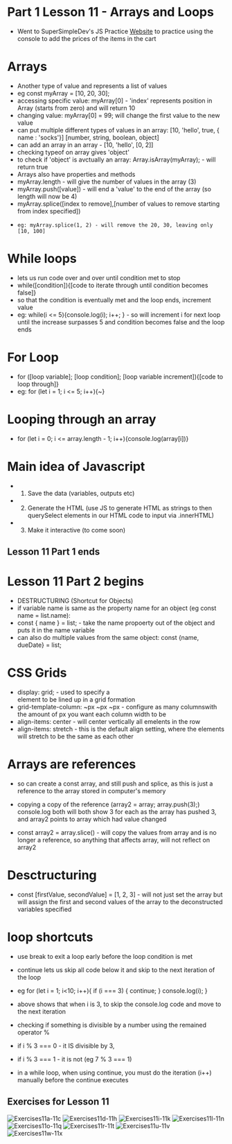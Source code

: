 # Part 1 Lesson 11 - Arrays and Loops

- Went to SuperSimpleDev's JS Practice [Website](https://supersimple.dev/projects/amazon/checkout) to practice using the console to add the prices of the items in the cart

# Arrays
- Another type of value and represents a list of values
- eg const myArray = [10, 20, 30];
- accessing specific value: myArray[0] - 'index' represents position in Array (starts from zero) and will return 10
- changing value: myArray[0] = 99; will change the first value to the new value
- can put multiple different types of values in an array: [10, 'hello', true, { name : 'socks'}] [number, string, boolean, object]
- can add an array in an array - [10, 'hello', [0, 2]]
- checking typeof on array gives 'object'
- to check if 'object' is avctually an array: Array.isArray(myArray); - will return true
- Arrays also have properties and methods
-   myArray.length - will give the number of values in the array (3)
-   myArray.push([value]) - will end a 'value' to the end of the array (so length will now be 4)
-   myArray.splice([index to remove],[number of values to remove starting from index specified])
-     eg: myArray.splice(1, 2) - will remove the 20, 30, leaving only [10, 100]

# While loops
- lets us run code over and over until condition met to stop
- while([condition]){[code to iterate through until condition becomes false]}
- so that the condition is eventually met and the loop ends, increment value
- eg: while(i <= 5){console.log(i); i++; } - so will increment i for next loop until the increase surpasses 5 and condition becomes false and the loop ends

# For Loop
- for ([loop variable]; [loop condition]; [loop variable increment]){[code to loop through]}
- eg: for (let i = 1; i <= 5; i++){~}

# Looping through an array
- for (let i = 0; i <= array.length - 1; i++){console.log(array[i])}

# Main idea of Javascript
- 1. Save the data (variables, outputs etc)
- 2. Generate the HTML (use JS to generate HTML as strings to then querySelect elements in our HTML code to input via .innerHTML)
- 3. Make it interactive (to come soon)

## Lesson 11 Part 1 ends

# Lesson 11 Part 2 begins

- DESTRUCTURING (Shortcut for Objects)
- if variable name is same as the property name for an object (eg const name = list.name):
- const { name } = list; - take the name propoerty out of the object and puts it in the name variable
- can also do multiple values from the same object: const {name, dueDate} = list;

# CSS Grids
- display: grid; - used to specify a <div> element to be lined up in a grid formation
- grid-template-column: ~px ~px ~px - configure as many columnswith the amount of px you want each column width to be 
- align-items: center - will center vertically all emelents in the row
- align-items: stretch - this is the default align setting, where the elements will stretch to be the same as each other

# Arrays are references
- so can create a const array, and still push and splice, as this is just a reference to the array stored in computer's memory
- copying a copy of the reference (array2 = array; array.push(3);) console.log both will both show 3 for each as the array has pushed 3, and array2 points to array which had value changed

- const array2 = array.slice() - will copy the values from array and is no longer a reference, so anything that affects array, will not reflect on array2

# Desctructuring
- const [firstValue, secondValue] = [1, 2, 3] - will not just set the array but will assign the first and second values of the array to the deconstructed variables specified

# loop shortcuts
- use break to exit a loop early before the loop condition is met
- continue lets us skip all code below it and skip to the next iteration of the loop
- eg for (let i = 1; i<10; i++){
if (i === 3) {
  continue;
}
console.log(i);
}
- above shows that when i is 3, to skip the console.log code and move to the next iteration

- checking if something is divisible by a number using the remained operator %
- if i % 3 === 0 - it IS divisible by 3,
- if i % 3 === 1 - it is not (eg 7 % 3 === 1)

- in a while loop, when using continue, you must do the iteration (i++) manually before the continue executes

 

## Exercises for Lesson 11
![Exercises11a-11c]()
![Exercises11d-11h]()
![Exercises11i-11k]()
![Exercises11l-11n]()
![Exercises11o-11q]()
![Exercises11r-11t]()
![Exercises11u-11v]()
![Exercises11w-11x]()